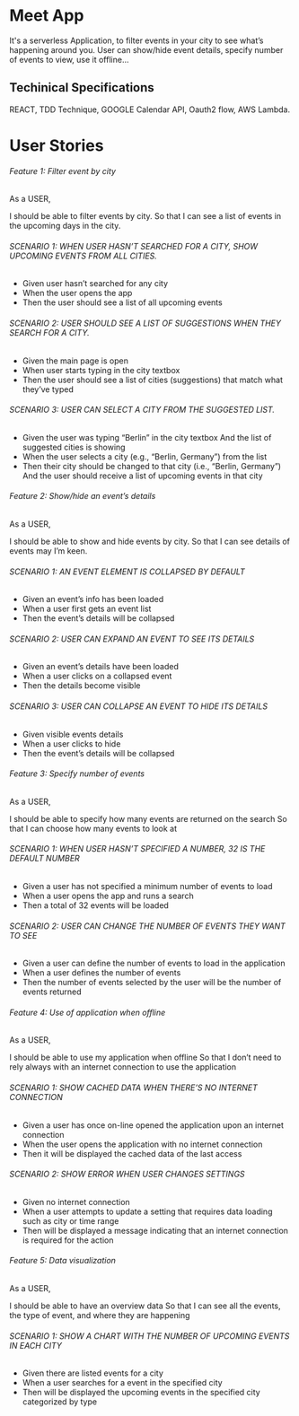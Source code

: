 # Meet App


It's a serverless Application, to filter events in your city to see what’s happening around you. 
User can show/hide event details, specify number of events to view, use it offline…

## Techinical Specifications

REACT, TDD Technique, GOOGLE Calendar API, Oauth2 flow, AWS Lambda.



# User Stories

###### Feature 1: Filter event by city
As a USER,  

I should be able to filter events by city. 
So that I can see a list of events in the upcoming days in the city. 

###### SCENARIO 1: WHEN USER HASN’T SEARCHED FOR A CITY, SHOW UPCOMING EVENTS FROM ALL CITIES.
- Given user hasn’t searched for any city
- When the user opens the app
- Then the user should see a list of all upcoming events


######  SCENARIO 2: USER SHOULD SEE A LIST OF SUGGESTIONS WHEN THEY SEARCH FOR A CITY.
- Given the main page is open
- When user starts typing in the city textbox
- Then the user should see a list of cities (suggestions) that match what they’ve typed


###### SCENARIO 3: USER CAN SELECT A CITY FROM THE SUGGESTED LIST.
- Given the user was typing “Berlin” in the city textbox And the list of suggested cities is showing
- When the user selects a city (e.g., “Berlin, Germany”) from the list
- Then their city should be changed to that city (i.e., “Berlin, Germany”) And the user should receive a list of upcoming events in that city

###### Feature 2: Show/hide an event’s details

As a USER,  

I should be able to show and hide events by city. 
So that I can see details of events may I’m keen. 

###### SCENARIO 1: AN EVENT ELEMENT IS COLLAPSED BY DEFAULT
- Given an event’s info has been loaded
- When a user first gets an event list
- Then the event’s details will be collapsed


###### SCENARIO 2: USER CAN EXPAND AN EVENT TO SEE ITS DETAILS
- Given an event’s details have been loaded
- When a user clicks on a collapsed event
- Then the details become visible


###### SCENARIO 3: USER CAN COLLAPSE AN EVENT TO HIDE ITS DETAILS
- Given visible events details
- When a user clicks to hide
- Then the event’s details will be collapsed

###### Feature 3: Specify number of events 
As a USER,

I should be able to specify how many events are returned on the search 
So that I can choose how many events to look at

###### SCENARIO 1: WHEN USER HASN’T SPECIFIED A NUMBER, 32 IS THE DEFAULT NUMBER
- Given a user has not specified a minimum number of events to load
- When a user opens the app and runs a search
- Then a total of 32 events will be loaded


###### SCENARIO 2: USER CAN CHANGE THE NUMBER OF EVENTS THEY WANT TO SEE
- Given a user can define the number of events to load in the application
- When a user defines the number of events
- Then the number of events selected by the user will be the number of events returned

###### Feature 4: Use of application when offline 

As a USER,

I should be able to use my application when offline
So that I don’t need to rely always with an internet connection to use the application 

###### SCENARIO 1: SHOW CACHED DATA WHEN THERE’S NO INTERNET CONNECTION
- Given a user has once on-line opened the application upon an internet connection
- When the user opens the application with no internet connection
- Then it will be displayed the cached data of the last access


###### SCENARIO 2: SHOW ERROR WHEN USER CHANGES SETTINGS
- Given no internet connection
- When a user attempts to update a setting that requires data loading such as city or time
range
- Then will be displayed a message indicating that an internet connection is required for the
action


###### Feature 5: Data visualization 
As a USER,

I should be able to have an overview data
So that I can see all the events, the type of event, and where they are happening

###### SCENARIO 1: SHOW A CHART WITH THE NUMBER OF UPCOMING EVENTS IN EACH CITY
- Given there are listed events for a city
- When a user searches for a event in the specified city
- Then will be displayed the upcoming events in the specified city categorized by type
